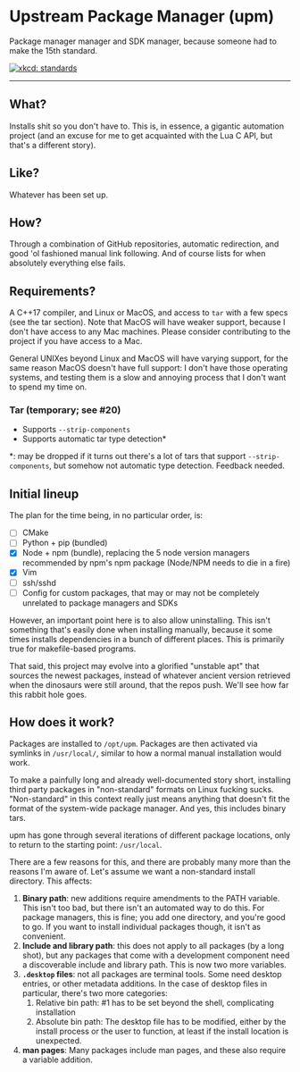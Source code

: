 # Upstream Package Manager (upm)

Package manager manager and SDK manager, because someone had to make the 15th standard.

[![xkcd: standards][1]][1]

---

## What?

Installs shit so you don't have to. This is, in essence, a gigantic automation project (and an excuse for me to get acquainted with the Lua C API, but that's a different story).

## Like?

Whatever has been set up.

## How?

Through a combination of GitHub repositories, automatic redirection, and good 'ol fashioned manual link following. And of course lists for when absolutely everything else fails.

## Requirements?

A C++17 compiler, and Linux or MacOS, and access to `tar` with a few specs (see the tar section). Note that MacOS will have weaker support, because I don't have access to any Mac machines. Please consider contributing to the project if you have access to a Mac.

General UNIXes beyond Linux and MacOS will have varying support, for the same reason MacOS doesn't have full support: I don't have those operating systems, and testing them is a slow and annoying process that I don't want to spend my time on.


### Tar (temporary; see #20)

* Supports `--strip-components`
* Supports automatic tar type detection*

\*: may be dropped if it turns out there's a lot of tars that support `--strip-components`, but somehow not automatic type detection. Feedback needed.

## Initial lineup

The plan for the time being, in no particular order, is:


* [ ] CMake
* [ ] Python + pip (bundled) 
* [x] Node + npm (bundle), replacing the 5 node version managers recommended by npm's npm package (Node/NPM needs to die in a fire)
* [x] Vim
* [ ] ssh/sshd
* [ ] Config for custom packages, that may or may not be completely unrelated to package managers and SDKs

However, an important point here is to also allow uninstalling. This isn't something that's easily done when installing manually, because it some times installs dependencies in a bunch of different places. This is primarily true for makefile-based programs.

That said, this project may evolve into a glorified "unstable apt" that sources the newest packages, instead of whatever ancient version retrieved when the dinosaurs were still around, that the repos push. We'll see how far this rabbit hole goes.

## How does it work?

Packages are installed to `/opt/upm`. Packages are then activated via symlinks in `/usr/local/`, similar to how a normal manual installation would work. 

To make a painfully long and already well-documented story short, installing third party packages in "non-standard" formats on Linux fucking sucks. "Non-standard" in this context really just means anything that doesn't fit the format of the system-wide package manager. And yes, this includes binary tars.

upm has gone through several iterations of different package locations, only to return to the starting point: `/usr/local`.

There are a few reasons for this, and there are probably many more than the reasons I'm aware of. Let's assume we want a non-standard install directory. This affects:

1. **Binary path**: new additions require amendments to the PATH variable. This isn't too bad, but there isn't an automated way to do this. For package managers, this is fine; you add one directory, and you're good to go. If you want to install individual packages though, it isn't as convenient.
2. **Include and library path**: this does not apply to all packages (by a long shot), but any packages that come with a development component need a discoverable include and library path. This is now two more variables.
3. **`.desktop` files**: not all packages are terminal tools. Some need desktop entries, or other metadata additions. In the case of desktop files in particular, there's two more categories:
    1. Relative bin path: #1 has to be set beyond the shell, complicating installation
    2. Absolute bin path: The desktop file has to be modified, either by the install process or the user to function, at least if the install location is unexpected.
4. **man pages**: Many packages include man pages, and these also require a variable addition.

[1]: https://imgs.xkcd.com/comics/standards.png
